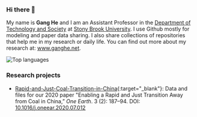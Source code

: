 ### Hi there 👋

My name is **Gang He** and I am an Assistant Professor in the <a href="https://www.stonybrook.edu/commcms/est/people/core_faculty/ghe.php" target="_blank">Department of Technology and Society</a> at <a href="https://www.stonybrook.edu" target="_blank">Stony Brook University</a>. I use Github mostly for modeling and paper data sharing. I also share collections of repositories that help me in my research or daily life. You can find out more about my research at: <a href="https://www.ganghe.net" target="_blank">www.ganghe.net</a>.


<!--
![Github stats](https://github-readme-stats.vercel.app/api?username=drganghe&theme=vue-dark&show_icons=true)
-->

![Top languages](https://github-readme-stats.vercel.app/api/top-langs/?username=drganghe&theme=vue-dark&hide=html,JavaScript,CSS&layout=compact&langs_count=10)

### Research projects 

- [Rapid-and-Just-Coal-Transition-in-China](https://github.com/drganghe/Rapid-and-Just-Coal-Transition-in-China){:target="_blank"}: Data and files for our 2020 paper "Enabling a Rapid and Just Transition Away from Coal in China,” _One Earth_. 3 (2): 187–94. DOI: <a href="https://doi.org/10.1016/j.oneear.2020.07.012" target="_blank">10.1016/j.oneear.2020.07.012</a> 

<!--
**drganghe/drganghe** is a ✨ _special_ ✨ repository because its `README.md` (this file) appears on your GitHub profile.

Here are some ideas to get you started:

- 🔭 I’m currently working on ...
- 🌱 I’m currently learning ...
- 👯 I’m looking to collaborate on ...
- 🤔 I’m looking for help with ...
- 💬 Ask me about ...
- 📫 How to reach me: ...
- 😄 Pronouns: ...
- ⚡ Fun fact: ...
-->
